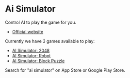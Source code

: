 # Ai Simulator

Control AI to play the game for you.

- [Official website](https://ai-simulator.com/)

Currently we have 3 games available to play:

- [AI Simulator: 2048](https://ai-simulator.com/2048/)
- [AI Simulator: Robot](https://ai-simulator.com/robot/)
- [AI Simulator: Block Puzzle](https://ai-simulator.com/block/)

Search for "ai simulator" on App Store or Google Play Store.

